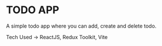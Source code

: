 <h1>TODO APP</h1>

A simple todo app where you can add, create and delete todo.

Tech Used -> ReactJS, Redux Toolkit, Vite
